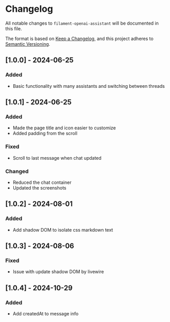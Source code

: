 # Changelog

All notable changes to `filament-openai-assistant` will be documented in this file.

The format is based on [Keep a Changelog](https://keepachangelog.com/en/1.1.0/),
and this project adheres to [Semantic Versioning](https://semver.org/spec/v2.0.0.html).

## [1.0.0] - 2024-06-25

### Added
- Basic functionality with many assistants and switching between threads

## [1.0.1] - 2024-06-25

### Added
- Made the page title and icon easier to customize
- Added padding from the scroll

### Fixed
- Scroll to last message when chat updated

### Changed
- Reduced the chat container
- Updated the screenshots

## [1.0.2] - 2024-08-01

### Added
- Add shadow DOM to isolate css markdown text

## [1.0.3] - 2024-08-06

### Fixed
- Issue with update shadow DOM by livewire

## [1.0.4] - 2024-10-29

### Added
- Add createdAt to message info
